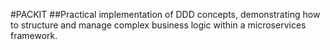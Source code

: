 #PACKIT
##Practical implementation of DDD concepts, demonstrating how to structure and manage complex business logic within a microservices framework.
